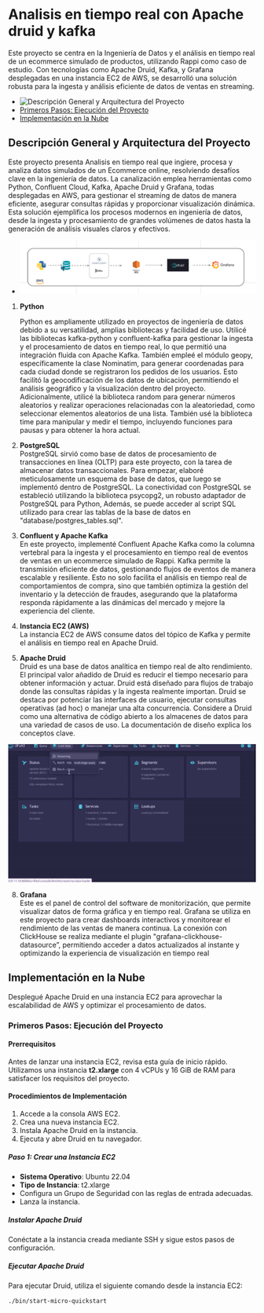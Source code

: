 
  # Analisis en tiempo real con Apache druid y kafka

Este proyecto se centra en la Ingeniería de Datos y el análisis en tiempo real de un ecommerce simulado de productos, utilizando Rappi como caso de estudio. Con tecnologías como Apache Druid, Kafka, y Grafana desplegadas en una instancia EC2 de AWS, se desarrolló una solución robusta para la ingesta y análisis eficiente de datos de ventas en streaming.

- ![Descripción General y Arquitectura del Proyecto](#Descripción-General-y-Arquitectura-del-Proyecto)
- [Primeros Pasos: Ejecución del Proyecto](#primeros-pasos-ejecución-del-proyecto)
- [Implementación en la Nube](#implementación-en-la-nube)

## Descripción General y Arquitectura del Proyecto

Este proyecto presenta  Analisis  en tiempo real que ingiere, procesa y analiza datos simulados de un Ecommerce online, resolviendo desafíos clave en la ingeniería de datos. La canalización emplea herramientas como Python, Confluent Cloud, Kafka, Apache Druid y Grafana, todas desplegadas en AWS, para gestionar el streaming de datos de manera eficiente, asegurar consultas rápidas y proporcionar visualización dinámica. Esta solución ejemplifica los procesos modernos en ingeniería de datos, desde la ingesta y procesamiento de grandes volúmenes de datos hasta la generación de análisis visuales claros y efectivos.

- ![Descripción General y Arquitectura del Proyecto](https://github.com/Sugeyhv/Analisis-en-tiempo-real-con-Apache-Druid-y-Kafka/raw/main/imagenes/Arquitectura_del_proyecto.png)


1. **Python**
   
     Python es ampliamente utilizado en proyectos de ingeniería de datos debido a su versatilidad, amplias 
  bibliotecas y facilidad de uso. Utilicé las bibliotecas kafka-python y confluent-kafka para gestionar la ingesta 
  y el procesamiento de datos en tiempo real, lo que permitió una integración fluida con Apache Kafka. También 
  empleé el módulo geopy, específicamente la clase Nominatim, para generar coordenadas para cada ciudad donde se 
  registraron los pedidos de los usuarios. Esto facilitó la geocodificación de los datos de ubicación, permitiendo 
  el análisis geográfico y la visualización dentro del proyecto. Adicionalmente, utilicé la biblioteca random para 
  generar números aleatorios y realizar operaciones relacionadas con la aleatoriedad, como seleccionar elementos 
  aleatorios de una lista. También usé la biblioteca time para manipular y medir el tiempo, incluyendo funciones 
  para pausas y para obtener la hora actual.

2. **PostgreSQL**  
   PostgreSQL sirvió como base de datos de procesamiento de transacciones en línea (OLTP) para este proyecto, con la tarea de almacenar datos transaccionales. Para empezar, elaboré meticulosamente un esquema de base de datos, que luego se implementó dentro de PostgreSQL. La conectividad con PostgreSQL se estableció utilizando la biblioteca psycopg2, un robusto adaptador de PostgreSQL para Python, Además, se puede acceder al script SQL utilizado para crear las tablas de la base de datos en "database/postgres_tables.sql".

4. **Confluent y Apache Kafka**  
  En este proyecto, implementé Confluent Apache Kafka como la columna vertebral para la ingesta y el procesamiento en tiempo real de eventos de ventas en un ecommerce simulado de Rappi. Kafka permite la transmisión eficiente de datos, gestionando flujos de eventos de manera escalable y resiliente. Esto no solo facilita el análisis en tiempo real de comportamientos de compra, sino que también optimiza la gestión del inventario y la detección de fraudes, asegurando que la plataforma responda rápidamente a las dinámicas del mercado y mejore la experiencia del cliente. 

5. **Instancia EC2 (AWS)**  
   La instancia EC2 de AWS consume datos del tópico de Kafka y permite el análisis en tiempo real en Apache Druid.

6. **Apache Druid**  
  Druid es una base de datos analítica en tiempo real de alto rendimiento. El principal valor añadido de Druid es reducir el tiempo necesario para obtener información y actuar.
Druid está diseñado para flujos de trabajo donde las consultas rápidas y la ingesta realmente importan. Druid se destaca por potenciar las interfaces de usuario, ejecutar consultas operativas (ad hoc) o manejar una alta concurrencia. Considere a Druid como una alternativa de código abierto a los almacenes de datos para una variedad de casos de uso. La documentación de diseño explica los conceptos clave.
 

<div align="center">
  <img src="imagenes/Apache_druid.gif" alt="Apache Druid" />
</div>


8. **Grafana**  
   Este es el panel de control del software de monitorización, que permite visualizar datos de forma gráfica y en tiempo real. Grafana se utiliza en este proyecto para crear dashboards interactivos y monitorear el rendimiento de las ventas de manera continua. La conexión con ClickHouse se realiza mediante el plugin "grafana-clickhouse-datasource”, permitiendo acceder a datos actualizados al instante y optimizando la experiencia de visualización en tiempo real

## Implementación en la Nube

Desplegué Apache Druid en una instancia EC2 para aprovechar la escalabilidad de AWS y optimizar el procesamiento de datos.

### Primeros Pasos: Ejecución del Proyecto

#### Prerrequisitos
Antes de lanzar una instancia EC2, revisa esta guía de inicio rápido. Utilizamos una instancia **t2.xlarge** con 4 vCPUs y 16 GiB de RAM para satisfacer los requisitos del proyecto.

#### Procedimientos de Implementación

1. Accede a la consola AWS EC2.
2. Crea una nueva instancia EC2.
3. Instala Apache Druid en la instancia.
4. Ejecuta y abre Druid en tu navegador.
   

##### Paso 1: Crear una Instancia EC2
- **Sistema Operativo**: Ubuntu 22.04
- **Tipo de Instancia**: t2.xlarge
- Configura un Grupo de Seguridad con las reglas de entrada adecuadas.
- Lanza la instancia.

##### Instalar Apache Druid
Conéctate a la instancia creada mediante SSH y sigue estos pasos de configuración.

##### Ejecutar Apache Druid
Para ejecutar Druid, utiliza el siguiente comando desde la instancia EC2:


```bash
./bin/start-micro-quickstart

  
